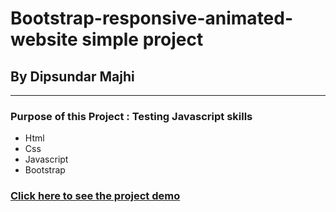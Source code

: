 # Bootstrap-responsive-animated-website simple project


## By Dipsundar Majhi 

---

### Purpose of this Project : Testing Javascript skills

- Html
- Css
- Javascript
- Bootstrap

### [Click here to see the project demo](https://dipsundar.github.io/Bootstrap-responsive-animated-website-project/#home)



